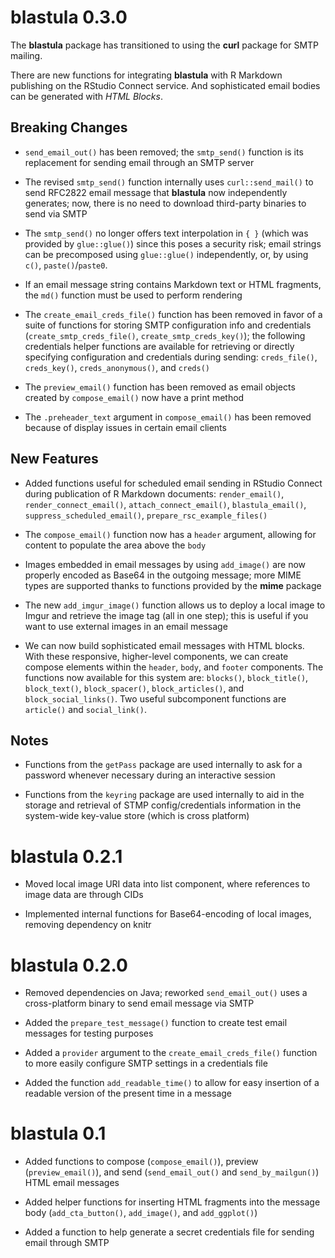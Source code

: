 # blastula 0.3.0

The **blastula** package has transitioned to using the **curl** package for SMTP mailing.

There are new functions for integrating **blastula** with R Markdown publishing on the RStudio Connect service. And sophisticated email bodies can be generated with *HTML Blocks*.

## Breaking Changes

* `send_email_out()` has been removed; the `smtp_send()` function is its replacement for sending email through an SMTP server

* The revised `smtp_send()` function internally uses `curl::send_mail()` to send RFC2822 email message that **blastula** now independently generates; now, there is no need to download third-party binaries to send via SMTP

* The `smtp_send()` no longer offers text interpolation in `{ }` (which was provided by `glue::glue()`) since this poses a security risk; email strings can be precomposed using `glue::glue()` independently, or, by using `c()`, `paste()`/`paste0`.

* If an email message string contains Markdown text or HTML fragments, the `md()` function must be used to perform rendering

* The `create_email_creds_file()` function has been removed in favor of a suite of functions for storing SMTP configuration info and credentials (`create_smtp_creds_file()`, `create_smtp_creds_key()`); the following credentials helper functions are available for retrieving or directly specifying configuration and credentials during sending: `creds_file()`, `creds_key()`, `creds_anonymous()`, and `creds()`

* The `preview_email()` function has been removed as email objects created by `compose_email()` now have a print method

* The `.preheader_text` argument in `compose_email()` has been removed because of display issues in certain email clients

## New Features

* Added functions useful for scheduled email sending in RStudio Connect during publication of R Markdown documents: `render_email()`, `render_connect_email()`, `attach_connect_email()`, `blastula_email()`, `suppress_scheduled_email()`, `prepare_rsc_example_files()`

* The `compose_email()` function now has a `header` argument, allowing for content to populate the area above the `body`

* Images embedded in email messages by using `add_image()` are now properly encoded as Base64 in the outgoing message; more MIME types are supported thanks to functions provided by the **mime** package

* The new `add_imgur_image()` function allows us to deploy a local image to Imgur and retrieve the image tag (all in one step); this is useful if you want to use external images in an email message

* We can now build sophisticated email messages with HTML blocks. With these responsive, higher-level components, we can create compose elements within the `header`, `body`, and `footer` components. The functions now available for this system are: `blocks()`, `block_title()`, `block_text()`, `block_spacer()`, `block_articles()`, and `block_social_links()`. Two useful subcomponent functions are `article()` and `social_link()`.

## Notes

* Functions from the `getPass` package are used internally to ask for a password whenever necessary during an interactive session

* Functions from the `keyring` package are used internally to aid in the storage and retrieval of STMP config/credentials information in the system-wide key-value store (which is cross platform)

# blastula 0.2.1

* Moved local image URI data into list component, where references to image data are through CIDs

* Implemented internal functions for Base64-encoding of local images, removing dependency on knitr

# blastula 0.2.0

* Removed dependencies on Java; reworked `send_email_out()` uses a cross-platform binary to send email message via SMTP

* Added the `prepare_test_message()` function to create test email messages for testing purposes

* Added a `provider` argument to the `create_email_creds_file()` function to more easily configure SMTP settings in a credentials file

* Added the function `add_readable_time()` to allow for easy insertion of a readable version of the present time in a message

# blastula 0.1

* Added functions to compose (`compose_email()`), preview (`preview_email()`), and send (`send_email_out()` and `send_by_mailgun()`) HTML email messages 

* Added helper functions for inserting HTML fragments into the message body (`add_cta_button()`, `add_image()`, and `add_ggplot()`)

* Added a function to help generate a secret credentials file for sending email through SMTP
